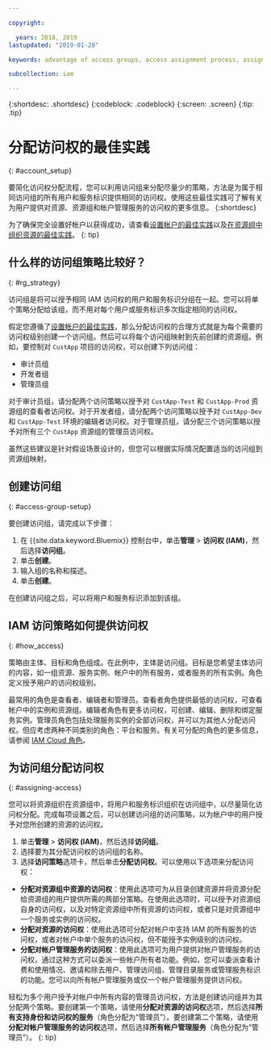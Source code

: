 ```yaml
---

copyright:

  years: 2018, 2019
lastupdated: "2019-01-28"

keywords: advantage of access groups, access assignment process, assign access, best practice, access management, strategy

subcollection: iam

---
```


{:shortdesc: .shortdesc}
{:codeblock: .codeblock}
{:screen: .screen}
{:tip: .tip}

# 分配访问权的最佳实践
{: #account_setup}

要简化访问权分配流程，您可以利用访问组来分配尽量少的策略，方法是为属于相同访问组的所有用户和服务标识提供相同的访问权。使用这些最佳实践可了解有关为用户提供对资源、资源组和帐户管理服务的访问权的更多信息。
{:shortdesc}

为了确保完全设置好帐户以获得成功，请查看[设置帐户的最佳实践](/docs/account?topic=account-account_setup#account_setup)以及[在资源组中组织资源的最佳实践](/docs/resources?topic=resources-bp_resourcegroups#bp_resourcegroups)。
{: tip}

## 什么样的访问组策略比较好？
{: #rg_strategy}

访问组是将可以授予相同 IAM 访问权的用户和服务标识分组在一起。您可以将单个策略分配给该组，而不用对每个用户或服务标识多次指定相同的访问权。

假定您遵循了[设置帐户的最佳实践](/docs/account?topic=account-account_setup#account_setup)，那么分配访问权的合理方式就是为每个需要的访问权级别创建一个访问组。然后可以将每个访问组映射到先前创建的资源组。例如，要控制对 `CustApp` 项目的访问权，可以创建下列访问组：

* 审计员组
* 开发者组
* 管理员组

对于审计员组，请分配两个访问策略以授予对 `CustApp-Test` 和 `CustApp-Prod` 资源组的查看者访问权。对于开发者组，请分配两个访问策略以授予对 `CustApp-Dev` 和 `CustApp-Test` 环境的编辑者访问权。对于管理员组，请分配三个访问策略以授予对所有三个 `CustApp` 资源组的管理员访问权。

虽然这些建议是针对假设场景设计的，但您可以根据实际情况配置适当的访问组到资源组映射。

## 创建访问组
{: #access-group-setup}

要创建访问组，请完成以下步骤：

1. 在 {{site.data.keyword.Bluemix}} 控制台中，单击**管理** &gt; **访问权 (IAM)**，然后选择**访问组**。
2. 单击**创建**。
3. 输入组的名称和描述。
4. 单击**创建**。

在创建访问组之后，可以将用户和服务标识添加到该组。

## IAM 访问策略如何提供访问权
{: #how_access}

策略由主体、目标和角色组成。在此例中，主体是访问组。目标是您希望主体访问的内容，如一组资源、服务实例、帐户中的所有服务，或者服务的所有实例。角色定义授予用户的访问权级别。

最常用的角色是查看者、编辑者和管理员。查看者角色提供最低的访问权，可查看帐户中的实例和资源组。编辑者角色有更多访问权，可创建、编辑、删除和绑定服务实例。管理员角色包括处理服务实例的全部访问权，并可以为其他人分配访问权。但应考虑两种不同类别的角色：平台和服务。有关可分配的角色的更多信息，请参阅 [IAM Cloud 角色](/docs/iam?topic=iam-iamusermanrol#iamusermanrol)。

## 为访问组分配访问权
{: #assigning-access}

您可以将资源组织在资源组中，将用户和服务标识组织在访问组中，以尽量简化访问权分配。完成每项设置之后，可以创建访问组的访问策略，以为帐户中的用户授予对您所创建的资源的访问权。

1. 单击**管理** &gt; **访问权 (IAM)**，然后选择**访问组**。
2. 选择要为其分配访问权的访问组的名称。
3. 选择**访问策略**选项卡，然后单击**分配访问权**。可以使用以下选项来分配访问权：

  * **分配对资源组中资源的访问权**：使用此选项可为从目录创建资源并将资源分配给资源组的用户提供所需的两部分策略。在使用此选项时，可以授予对资源组自身的访问权，以及对特定资源组中所有资源的访问权，或者只是对资源组中一个服务或实例的访问权。
  * **分配对资源的访问权**：使用此选项可分配对帐户中支持 IAM 的所有服务的访问权，或者对帐户中单个服务的访问权，但不能授予实例级别的访问权。
  * **分配对帐户管理服务的访问权**：使用此选项可为用户提供对帐户管理服务的访问权，通过这种方式可以委派一些帐户所有者功能。例如，您可以委派查看计费和使用情况、邀请和除去用户、管理访问组、管理目录服务或管理服务标识的功能。您可以向所有帐户管理服务或仅一个帐户管理服务提供访问权。

轻松为多个用户授予对帐户中所有内容的管理员访问权，方法是创建访问组并为其分配两个策略。要创建第一个策略，请使用**分配对资源的访问权**选项，然后选择**所有支持身份和访问权的服务**（角色分配为“管理员”）。要创建第二个策略，请使用**分配对帐户管理服务的访问权**选项，然后选择**所有帐户管理服务**（角色分配为“管理员”）。
{: tip}
